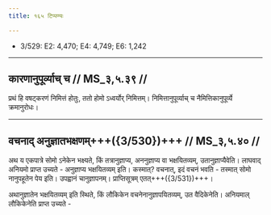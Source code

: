```yaml
---
title: १६५ टिप्पण्यः

---
```

- 3/529: E2: 4,470; E4: 4,749; E6: 1,242

____________________________________________


## कारणानुपूर्व्याच् च // MS_३,५.३९ //

प्रथं हि वषट्करणं निमित्तं होतुः, ततो होमो ऽध्वर्योर् निमित्तम्। निमित्तानुपूर्व्याच् च नैमित्तिकानुपूर्व्ये क्रमानुरोधः।


____________________________________________


## वचनाद् अनुज्ञातभक्षणम्+++({3/530})+++ // MS_३,५.४० //

अथ य एकपात्रे सोमो ऽनेकेन भक्ष्यते, किं तत्रानुज्ञाप्य, अननुज्ञाप्य वा भक्षयितव्यम्, उतानुज्ञाप्यैवेति। लाघवाद् अनियमो प्राप्त उच्यते - अनुज्ञाप्य भक्षयितव्यम् इति। कस्मात्? वचनात्, इदं वचनं भवति - तस्मात् सोमो नानुपहूतेन पेय इति। उपह्वानं चानुज्ञापनम्। प्राप्तिसूत्रम् एतत्+++({3/531})+++।

अथानुज्ञातेन भक्षयितव्यम् इति स्थिते, किं लौकिकेन वचनेनानुज्ञापयितव्यम्, उत वैदिकेनेति।
अनियमाल् लौकिकेनेति प्राप्त उच्यते -
